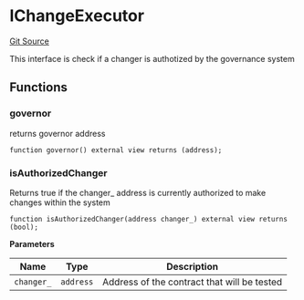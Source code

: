 # IChangeExecutor

[Git Source](https://github.com/rsksmart/builder-incentives-sc/blob/8884129e0c22dd8af168020cf4a012261055868b/src/interfaces/IChangeExecutor.sol)

This interface is check if a changer is authotized by the governance system

## Functions

### governor

returns governor address

```solidity
function governor() external view returns (address);
```

### isAuthorizedChanger

Returns true if the changer\_ address is currently authorized to make changes within the system

```solidity
function isAuthorizedChanger(address changer_) external view returns (bool);
```

**Parameters**

| Name       | Type      | Description                                 |
| ---------- | --------- | ------------------------------------------- |
| `changer_` | `address` | Address of the contract that will be tested |
